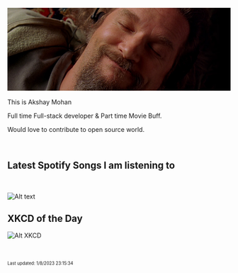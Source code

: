 [![Akshay's GitHub Banner](./assets/bigLebowski.jpg)](https://github.com/AkshayHere)

This is Akshay Mohan

Full time Full-stack developer & Part time Movie Buff.

Would love to contribute to open source world.

<!-- ## &#x1f4c8; GitHub Stats

<br>
<a href="https://github.com/akshayhere">
  <img align="center" style="margin:0.5rem" src="https://dudes-abides-this-github-stats.vercel.app/api/top-langs/?username=akshayhere&layout=compact&hide=html,css&disable_animations=true&theme=cobalt&card_width=410px" alt="Akshay's GitHub Stats" />
</a> -->

<br>

## Latest Spotify Songs I am listening to

<br>

![Alt text](https://spotify-recently-played-readme.vercel.app/api?user=akshay_here&unique={true|1|on|yes})

## XKCD of the Day

![Alt XKCD](https://imgs.xkcd.com/comics/truck_proximity.png)


<!-- ## 📣 Random Quote from characters of the Office TV Series (US version)

> {office_quote}
>
> <p>{office_character}</p>

_Quote requested from [The Office API](https://www.officeapi.dev/)_ -->

<br>

<sub><sup>Last updated: 1/8/2023 23:15:34</sup></sub>
